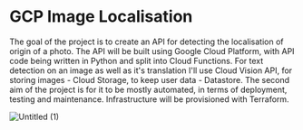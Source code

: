 # GCP Image Localisation

The goal of the project is to create an API for detecting the localisation of origin of a photo.
The API will be built using Google Cloud Platform, with API code being written in Python and split into Cloud Functions. For text detection on an image as well as it's translation I'll use Cloud Vision API, for storing images - Cloud Storage, to keep user data - Datastore. 
The second aim of the project is for it to be mostly automated, in terms of deployment, testing and maintenance. Infrastructure will be provisioned with Terraform.

![Untitled (1)](https://user-images.githubusercontent.com/43972504/206585709-6cc1708f-6954-46bb-9ea6-0506b1065fa7.jpg)
